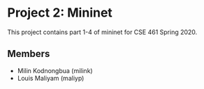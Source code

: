 # Project 2: Mininet
This project contains part 1-4 of mininet for CSE 461 Spring 2020.

## Members
- Milin Kodnongbua (milink)
- Louis Maliyam (maliyp)
